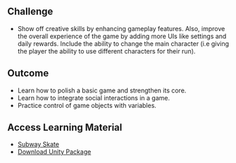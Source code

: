 ## Challenge
- Show off creative skills by enhancing gameplay features. Also, improve the overall experience of the game by adding more UIs like settings and daily rewards. Include the ability to change the main character (i.e giving the player the ability to use different characters for their run).

## Outcome
- Learn how to polish a basic game and strengthen its core.
- Learn how to integrate social interactions in a game.
- Practice control of game objects with variables.

## Access Learning Material
- [Subway Skate](https://docs.google.com/document/d/186kc42Sw992-BVOct9BVCHfeGtUv5dtbk5Q1Eafbo5k/edit?usp=sharing)
- [Download Unity Package](https://drive.google.com/file/d/1MrcSnb8Oo_qSPtSp9X-6vacniMr-c1Vc/view?usp=sharing)